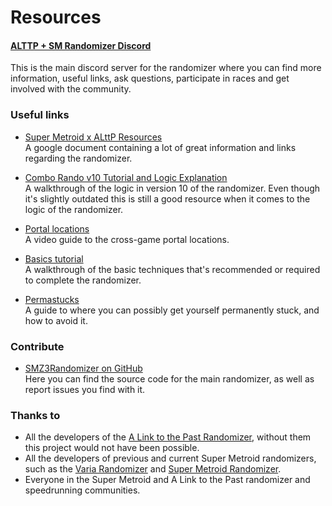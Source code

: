 # Resources

#### [ALTTP + SM Randomizer Discord](https://discord.gg/PMKcDPQ)

This is the main discord server for the randomizer where you can find more
information, useful links, ask questions, participate in races and get involved
with the community.

### Useful links

* [Super Metroid x ALttP Resources](https://docs.google.com/document/d/1fP-DRbuROuQ-zifwKftuV-Paoh0_GGYErLGv3VVAg7Y/edit)\
  A google document containing a lot of great information and links regarding
  the randomizer.

* [Combo Rando v10 Tutorial and Logic Explanation](https://www.twitch.tv/videos/286489494)\
  A walkthrough of the logic in version 10 of the randomizer. Even though it's
  slightly outdated this is still a good resource when it comes to the logic of
  the randomizer.

* [Portal locations](https://www.youtube.com/watch?v=5aS4v5J2LkY)\
  A video guide to the cross-game portal locations.

* [Basics tutorial](https://www.youtube.com/watch?v=moEy-Pfndcw)\
  A walkthrough of the basic techniques that's recommended or required to
  complete the randomizer.

* [Permastucks](https://www.youtube.com/watch?v=7iVFotNxsIo)\
  A guide to where you can possibly get yourself permanently stuck, and how to
  avoid it.

### Contribute

* [SMZ3Randomizer on GitHub](https://github.com/tewtal/SMZ3Randomizer)\
  Here you can find the source code for the main randomizer, as well as report
  issues you find with it.

### Thanks to

* All the developers of the [A Link to the Past Randomizer](https://alttpr.com/),
  without them this project would not have been possible.
* All the developers of previous and current Super Metroid randomizers, such as
  the [Varia Randomizer](http://varia.run) and [Super Metroid Randomizer](https://dessyreqt.github.io/smrandomizer/).
* Everyone in the Super Metroid and A Link to the Past randomizer and
  speedrunning communities.
